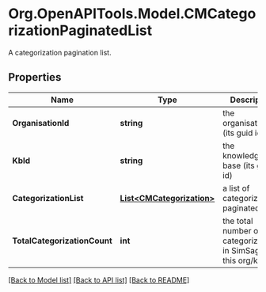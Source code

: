 # Org.OpenAPITools.Model.CMCategorizationPaginatedList
A categorization pagination list.

## Properties

Name | Type | Description | Notes
------------ | ------------- | ------------- | -------------
**OrganisationId** | **string** | the organisation (its guid id) | 
**KbId** | **string** | the knowledge-base (its guid id) | 
**CategorizationList** | [**List&lt;CMCategorization&gt;**](CMCategorization.md) | a list of categorizations, paginated | 
**TotalCategorizationCount** | **int** | the total number of categorizations in SimSage for this org/kb | 

[[Back to Model list]](../README.md#documentation-for-models) [[Back to API list]](../README.md#documentation-for-api-endpoints) [[Back to README]](../README.md)

